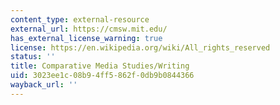 ```yaml
---
content_type: external-resource
external_url: https://cmsw.mit.edu/
has_external_license_warning: true
license: https://en.wikipedia.org/wiki/All_rights_reserved
status: ''
title: Comparative Media Studies/Writing
uid: 3023ee1c-08b9-4ff5-862f-0db9b0844366
wayback_url: ''
---
```

